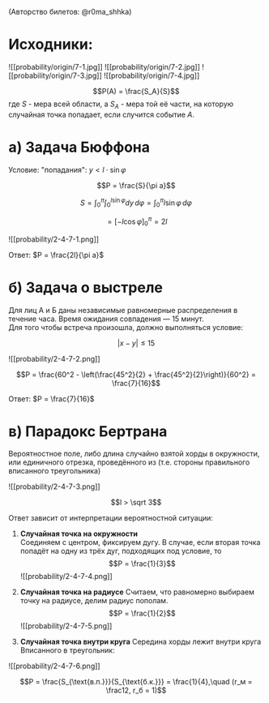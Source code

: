 (Авторство билетов: @r0ma_shhka)

# Исходники:
![[probability/origin/7-1.jpg]]
![[probability/origin/7-2.jpg]]
![[probability/origin/7-3.jpg]]
![[probability/origin/7-4.jpg]]

$$P(A) = \frac{S_A}{S}$$
где $S$ - мера всей области, а $S_A$ - мера той её части, на которую случайная точка попадает, если случится событие $A$.

# а) Задача Бюффона

Условие: "попадания": $y < l \cdot \sin \varphi$

$$P = \frac{S}{\pi a}$$

$$S = \int_0^{\pi} \int_0^{l \sin \varphi} dy\, d\varphi = \int_0^{\pi} l \sin \varphi\, d\varphi$$

$$= [-l \cos \varphi]_0^{\pi} = 2l$$

![[probability/2-4-7-1.png]]

Ответ: $P = \frac{2l}{\pi a}$

# б) Задача о выстреле
Для лиц А и Б даны независимые равномерные распределения в течение часа. Время ожидания совпадения — 15 минут.  
Для того чтобы встреча произошла, должно выполняться условие:

$$|x - y| \leq 15$$

![[probability/2-4-7-2.png]]

$$P = \frac{60^2 - \left(\frac{45^2}{2} + \frac{45^2}{2}\right)}{60^2} = \frac{7}{16}$$

Ответ: $P = \frac{7}{16}$

# в) Парадокс Бертрана  
Вероятностное поле, либо длина случайно взятой хорды в окружности, или единичного отрезка, проведённого из (т.е. стороны правильного вписанного треугольника)

![[probability/2-4-7-3.png]]

$$l > \sqrt 3$$

Ответ зависит от интерпретации вероятностной ситуации:

1) **Случайная точка на окружности**  
Соединяем с центром, фиксируем дугу. В случае, если вторая точка попадёт на одну из трёх дуг, подходящих под условие, то  
$$P = \frac{1}{3}$$
![[probability/2-4-7-4.png]]

2) **Случайная точка на радиусе** 
Считаем, что равномерно выбираем точку на радиусе, делим радиус пополам. 
$$P = \frac{1}{2}$$
![[probability/2-4-7-5.png]]

3) **Случайная точка внутри круга**
Середина хорды лежит внутри круга Вписанного в треугольник:

![[probability/2-4-7-6.png]]

$$P = \frac{S_{\text{в.п.}}}{S_{\text{б.к.}}} = \frac{1}{4},\quad (r_м = \frac12, r_б = 1)$$
